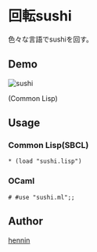 回転sushi
====

色々な言語でsushiを回す。

## Demo

![sushi](https://github.com/henninltn/sushi/blob/master/sushi.gif)

(Common Lisp)


## Usage

### Common Lisp(SBCL)
```
* (load "sushi.lisp")
```


### OCaml
```
# #use "sushi.ml";;
```



## Author

[hennin](https://github.com/henninltn)

